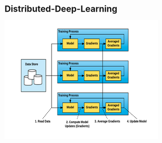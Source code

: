    # Distributed-Deep-Learning
 
   ![](https://github.com/pnagula/Distributed-Deep-Learning/blob/master/DDL.jpg)

